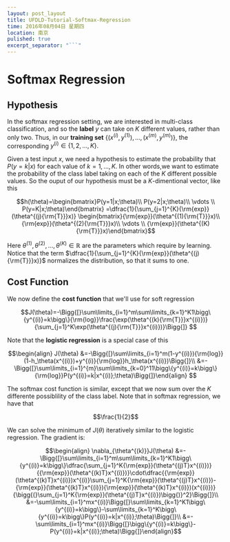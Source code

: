 ```yaml
---
layout: post_layout
title: UFDLD-Tutorial-Softmax-Regression
time: 2016年08月04日 星期四
location: 南京
pulished: true
excerpt_separator: "```"
---
```


# Softmax Regression

## Hypothesis

In the softmax regression setting, we are interested in multi-class classification, and so the **label** $y$ can take on $K$ different values, rather than only two. Thus, in our **training set** $\{(x^{(i)},y^{(1)}),...,(x^{(m)},y^{(m)})\},$ the corresponding $y^{(i)}\in\{1,2,...,K\}.$

Given a test input $x$, we need a hypothesis to estimate the probability that 
$P(y=k|x)$ for each value of $k=1,...,K.$ In other words,we want to estimate the probability of the class label taking on each of the $K$ different possible values. So the ouput of our hypothesis must be a $K$-dimentional vector, like this

$$h(\theta)=\begin{bmatrix}P(y=1|x;\theta)\\
                           P(y=2|x;\theta)\\
                           \vdots         \\
                           P(y=K|x;\theta)\end{bmatrix}
           =\dfrac{1}{\sum_{j=1}^{K}{\rm{exp}}(\theta^{(j){\rm{T}}}x)}
            \begin{bmatrix}{\rm{exp}}(\theta^{(1){\rm{T}}}x)\\
                           {\rm{exp}}(\theta^{(2){\rm{T}}}x)\\
                           \vdots         \\
                           {\rm{exp}}(\theta^{(K){\rm{T}}}x)\end{bmatrix}$$

Here $\theta^{(1)},\theta^{(2)},...,\theta^{(K)}\in \mathbb{R}$ are the parameters which require by learning. Notice that the term  $\dfrac{1}{\sum_{j=1}^{K}{\rm{exp}}(\theta^{(j){\rm{T}}}x)}$ normalizes the distribution, so that it sums to one.

## Cost Function

We now define the **cost function** that we'll use for soft regression

$$J(\theta)=-\Bigg{[}\sum\limits_{i=1}^m\sum\limits_{k=1}^K1\bigg\{y^{(i)}=k\bigg\}{\rm{log}}\frac{\exp(\theta^{(k){\rm{T}}}x^{(i)})}{\sum_{j=1}^K\exp(\theta^{(j){\rm{T}}}x^{(i)})}\Bigg{]}
$$

Note that the **logistic regression** is a special case of this

$$\begin{align}
J(\theta)
&=-\Bigg{[}\sum\limits_{i=1}^m(1-y^{(i)}){\rm{log}}(1-h_\theta(x^{(i)})+y^{(i)}{\rm{log}}h_\theta(x^{(i)})\Bigg{]}\\
&=-\Bigg{[}\sum\limits_{i=1}^{m}\sum\limits_{k=0}^11\bigg\{y^{(i)}=k\bigg\}{\rm{log}}P(y^{(i)}=k|x^{(i)};\theta)\Bigg{]}\end{align}
$$


The softmax cost function is similar, except that we now sum over the $K$ differente possiblility of the class label. Note that in softmax regression, we have that

$$\frac{1}{2}$$

We can solve the minimum of $J(\theta)$ iteratively similar to the logistic regression. The gradient is:

$$\begin{align}
\nabla_{\theta^{(k)}}J(\theta)
&=-\Bigg{[}\sum\limits_{i=1}^m\sum\limits_{k=1}^K1\bigg\{y^{(i)}=k\bigg\}\dfrac{\sum_{j=1}^K{\rm{exp}}(\theta^{(j)T}x^{(i)})}{{\rm{exp}}(\theta^{(k)T}x^{(i)})}\cdot\dfrac{{\rm{exp}}(\theta^{(k)T}x^{(i)})x^{(i)}\sum_{j=1}^K{\rm{exp}}(\theta^{(j)T}x^{(i)})-{\rm{exp}}(\theta^{(k)T}x^{(i)}){\rm{exp}}(\theta^{(k)T}x^{(i)})(x^{(i)})}{\bigg{(}\sum_{j=1}^K{\rm{exp}}(\theta^{(j)T}x^{(i)})\bigg{)}^2}\Bigg{]}\\
&=-\sum\limits_{i=1}^mx^{(i)}\Bigg{[}\sum\limits_{k=1}^K1\bigg\{y^{(i)}=k\bigg\}-\sum\limits_{k=1}^K\bigg\{y^{(i)}=k\bigg\}P(y^{(i)}=k|x^{(i)};\theta)\Bigg{]}\\
&=-\sum\limits_{i=1}^mx^{(i)}\Bigg{[}\bigg\{y^{(i)}=k\bigg\}-P(y^{(i)}=k|x^{(i)};\theta)\Bigg{]}\end{align}$$





















                           




